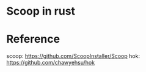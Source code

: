 # Scoop in rust


# Reference
scoop: https://github.com/ScoopInstaller/Scoop
hok: https://github.com/chawyehsu/hok